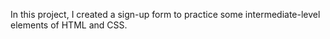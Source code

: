 In this project, I created a sign-up form to practice some intermediate-level elements of HTML and CSS.